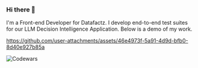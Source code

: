 ### Hi there 👋

I'm a Front-end Developer for Datafactz. I develop end-to-end test suites for our LLM Decision Intelligence Application. Below is a demo of my work.






https://github.com/user-attachments/assets/46e4973f-5a91-4d9d-bfb0-8d40e927b85a






![Codewars](https://github.r2v.ch/codewars?user=MatthewShindel)


<!--
**MatthewShindel/MatthewShindel** is a ✨ _special_ ✨ repository because its `README.md` (this file) appears on your GitHub profile.

Here are some ideas to get you started:

- 🔭 I’m currently working on ...
- 🌱 I’m currently learning ...
- 👯 I’m looking to collaborate on ...
- 🤔 I’m looking for help with ...
- 💬 Ask me about ...
- 📫 How to reach me: ...
- 😄 Pronouns: ...
- ⚡ Fun fact: ...
-->
